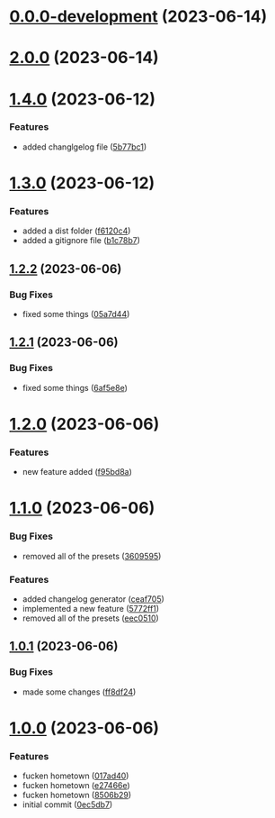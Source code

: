 # [0.0.0-development](https://github.com/codingdrizzle/versioning-demo/compare/v2.0.0...v0.0.0-development) (2023-06-14)



# [2.0.0](https://github.com/codingdrizzle/versioning-demo/compare/v1.4.0...v2.0.0) (2023-06-14)



# [1.4.0](https://github.com/codingdrizzle/versioning-demo/compare/v1.3.0...v1.4.0) (2023-06-12)


### Features

* added changlgelog file ([5b77bc1](https://github.com/codingdrizzle/versioning-demo/commit/5b77bc168a074d99b3dd1235dbb415013f7a49e5))



# [1.3.0](https://github.com/codingdrizzle/versioning-demo/compare/v1.2.2...v1.3.0) (2023-06-12)


### Features

* added a dist folder ([f6120c4](https://github.com/codingdrizzle/versioning-demo/commit/f6120c4bd50ce7b2467fadfa68c901e3a290a1cd))
* added a gitignore file ([b1c78b7](https://github.com/codingdrizzle/versioning-demo/commit/b1c78b78028eb86dce6169497f195e41cc7af470))



## [1.2.2](https://github.com/codingdrizzle/versioning-demo/compare/v1.2.1...v1.2.2) (2023-06-06)


### Bug Fixes

* fixed some things ([05a7d44](https://github.com/codingdrizzle/versioning-demo/commit/05a7d44263e4f6328c926b94b54e5ed22dac9585))



## [1.2.1](https://github.com/codingdrizzle/versioning-demo/compare/v1.2.0...v1.2.1) (2023-06-06)


### Bug Fixes

* fixed some things ([6af5e8e](https://github.com/codingdrizzle/versioning-demo/commit/6af5e8e3f3794a91ace8783bc56843ee80176e76))



# [1.2.0](https://github.com/codingdrizzle/versioning-demo/compare/v1.1.0...v1.2.0) (2023-06-06)


### Features

* new feature added ([f95bd8a](https://github.com/codingdrizzle/versioning-demo/commit/f95bd8a5d7c429b79708560cb30e39dd1bf1e26d))



# [1.1.0](https://github.com/codingdrizzle/versioning-demo/compare/v1.0.1...v1.1.0) (2023-06-06)


### Bug Fixes

* removed all of the presets ([3609595](https://github.com/codingdrizzle/versioning-demo/commit/3609595d0e808c7839a25ef019d28b79924db82e))


### Features

* added changelog generator ([ceaf705](https://github.com/codingdrizzle/versioning-demo/commit/ceaf705d7cc17be75619193b52ed77df325aa30a))
* implemented a new feature ([5772ff1](https://github.com/codingdrizzle/versioning-demo/commit/5772ff133149d550683aa6afa8d885074ad6d2af))
* removed all of the presets ([eec0510](https://github.com/codingdrizzle/versioning-demo/commit/eec0510ef08134d8ba6d0beec26c945b43900c05))



## [1.0.1](https://github.com/codingdrizzle/versioning-demo/compare/v1.0.0...v1.0.1) (2023-06-06)


### Bug Fixes

* made some changes ([ff8df24](https://github.com/codingdrizzle/versioning-demo/commit/ff8df242b1de58fea735fc4406bd087d4b8c027b))



# [1.0.0](https://github.com/codingdrizzle/versioning-demo/compare/0ec5db788a31b8a45e5cf06050d4f29ef11fc437...v1.0.0) (2023-06-06)


### Features

* fucken hometown ([017ad40](https://github.com/codingdrizzle/versioning-demo/commit/017ad40d7309665f203d0883712332bdf15fdf02))
* fucken hometown ([e27466e](https://github.com/codingdrizzle/versioning-demo/commit/e27466e023d816a66f8b549a07cfe2136064a087))
* fucken hometown ([8506b29](https://github.com/codingdrizzle/versioning-demo/commit/8506b293a3201fbde45f69dc71554baca5267e9b))
* initial commit ([0ec5db7](https://github.com/codingdrizzle/versioning-demo/commit/0ec5db788a31b8a45e5cf06050d4f29ef11fc437))



